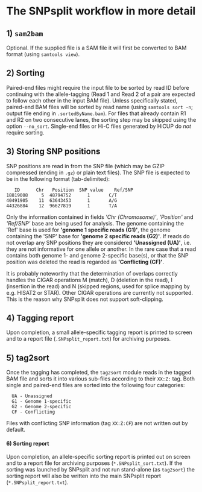 # The SNPsplit workflow in more detail

## 1) `sam2bam`
Optional. If the supplied file is a SAM file it will first be converted to BAM format (using `samtools view`).

## 2) Sorting
Paired-end files might require the input file to be sorted by read ID before continuing with the allele-tagging (Read 1 and Read 2 of a pair are expected to follow each other in the input BAM file). Unless specifically stated, paired-end BAM files will be sorted by read name (using `samtools sort -n`; output file ending in `.sortedByName.bam`). For files that already contain R1 and R2 on two consecutive lanes, the sorting step may be skipped using the option `--no_sort`. Single-end files or Hi-C files generated by HiCUP do *not* require sorting.

## 3) Storing SNP positions
SNP positions are read in from the SNP file (which may be GZIP compressed (ending in `.gz`) or plain text files). The SNP file is expected to be in the following format (tab-delimited): 

```
   ID	   Chr   Position  SNP value	Ref/SNP
18819008	 5	48794752	  1	      C/T 
40491905	11	63643453	  1	      A/G 
44326884	12	96627819	  1	      T/A 
```

Only the information contained in fields *'Chr (Chromosome)'*, *'Position'* and *'Ref/SNP'* base are being used for analysis. The genome containing the 'Ref' base is used for **'genome 1 specific reads (G1)'**, the genome containing the 'SNP' base for **'genome 2 specific reads (G2)'**. If reads do not overlap any SNP positions they are considered **'Unassigned (UA)'**, i.e. they are not informative for one allele or another. In the rare case that a read contains both genome 1- and genome 2-specific base(s), or that the SNP position was deleted the read is regarded as **'Conflicting (CF)'**.

It is probably noteworthy that the determination of overlaps correctly handles the CIGAR operations M (match), D (deletion in the read), I (insertion in the read) and N (skipped regions, used for splice mapping by e.g. HISAT2 or STAR). Other CIGAR operations are currently not supported. This is the reason why SNPsplit does not support soft-clipping.

## 4) Tagging report
Upon completion, a small allele-specific tagging report is printed to screen and to a report file (`.SNPsplit_report.txt`) for archiving purposes. 

## 5) tag2sort
Once the tagging has completed, the `tag2sort` module reads in the tagged BAM file and sorts it into various sub-files according to their `XX:Z:` tag. Both single and paired-end files are sorted into the following four categories:

```
  UA - Unassigned
  G1 - Genome 1-specific
  G2 - Genome 2-specific
  CF - Conflicting
```

Files with conflicting SNP information (tag `XX:Z:CF`) are not written out by default.

#### 6) Sorting report
Upon completion, an allele-specific sorting report is printed out on screen and to a report file for archiving purposes (`*.SNPsplit_sort.txt`). If the sorting was launched by SNPsplit and not run stand-alone (as `tag2sort`) the sorting report will also be written into the main SNPsplit report (`*.SNPsplit_report.txt`).

